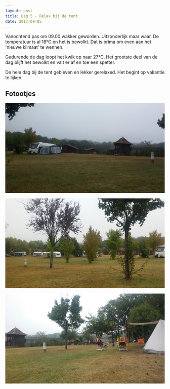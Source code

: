 ```yaml
---
layout: post
title: Dag 5 - Relax bij de tent
date: 2017-09-05
---
```


Vanochtend pas om 09.00 wakker geworden. Uitzonderlijk maar waar. De temperatuur is al 18°C en het is bewolkt. Dat is prima om even aan het 'nieuwe klimaat' te wennen.<br>

Gedurende de dag loopt het kwik op naar 27°C. Het grootste deel van de dag blijft het bewolkt en valt er af en toe een spetter. <br>

De hele dag bij de tent gebleven en lekker gerelaxed. Het begint op vakantie te lijken.

## Fotootjes
![Camping Laborde 1.](https://github.com/Prudento-NL/2017-09-frankrijk/blob/master/images/dag5a.jpg?raw=true)
<br>

![Camping Laborde 2.](https://github.com/Prudento-NL/2017-09-frankrijk/blob/master/images/dag5b.jpg?raw=true)
<br>

![Camping Laborde 3.](https://github.com/Prudento-NL/2017-09-frankrijk/blob/master/images/dag5c.jpg?raw=true)